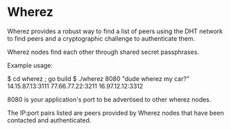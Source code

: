 Wherez
======
Wherez provides a robust way to find a list of peers using the DHT network to find
peers and a cryptographic challenge to authenticate them.

Wherez nodes find each other through shared secret passphrases.

Example usage:

$ cd wherez ; go build
$ ./wherez 8080 "dude wherez my car?"
14.15.87.13:3111
77.66.77.22:3211
16.97.12.12:3312

8080 is your application's port to be advertised to other wherez nodes.

The IP:port pairs listed are peers provided by Wherez nodes that have been contacted and authenticated.
